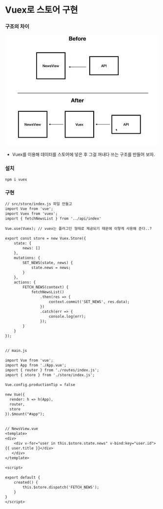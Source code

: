 # Vuex로 스토어 구현

### 구조의 차이
![11](./img/11.JPG)

- Vuex를 이용해 데이터를 스토어에 넣은 후 그걸 꺼내다 쓰는 구조를 만들어 보자.  



### 설치

    npm i vuex

    
### 구현

    // src/store/index.js 파일 만들고
    import Vue from 'vue';
    import Vuex from 'vuex';
    import { fetchNewsList } from '../api/index'

    Vue.use(Vuex); // vuex는 플러그인 형태로 제공되기 때문에 이렇게 사용해 준다..?

    export const store = new Vuex.Store({
        state: {
            news: []
        },
        mutations: {
            SET_NEWS(state, news) {
                state.news = news;
            }
        },
        actions: {
            FETCH_NEWS(context) {
                fetchNewsList()
                    .then(res => {
                        context.commit('SET_NEWS', res.data);
                    })
                    .catch(err => {
                        console.log(err);
                    });
            }
        }
    });
    
    
    // main.js
    
    import Vue from 'vue';
    import App from './App.vue';
    import { router } from './routes/index.js';
    import { store } from './store/index.js';

    Vue.config.productionTip = false

    new Vue({
      render: h => h(App),
      router,
      store
    }).$mount("#app");
    
    
    // NewsView.vue
    <template>
    <div>
        <div v-for="user in this.$store.state.news" v-bind:key="user.id">{{ user.title }}</div>
       </div>
    </template>

    <script>

    export default {
        created() {
            this.$store.dispatch('FETCH_NEWS');
        }
    }
    </script>
    


